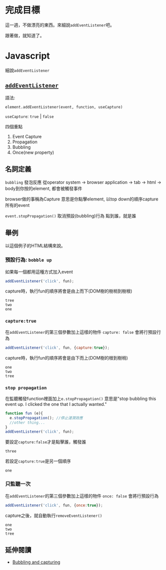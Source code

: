 # 完成目標

這一週，不做漂亮的東西。來細說`addEventListener`吧。

跟著做，就知道了。

# Javascript

細說`addEventListener`

## [`addEventListener`](https://www.w3schools.com/jsref/met_element_addeventlistener.asp)

語法:
```javascript=
element.addEventListener(event, function, useCapture)
```
`useCapture`: `true` | `false`

四個重點
1. Event Capture
1. Propagation
1. Bubbling
1. Once(new property)

## 名詞定義
`bubbling`
發泡反應 從operator system -> browser application -> tab -> html -> body到你按的element,  都會被觸發事件

browser做的事稱為Capture
意思是你點擊element, 以top down的順序capture所有的event


`event.stopPropagation()`  取消預設(bubbling)行為
點到誰，就是誰

## 舉例

以這個例子的HTML結構來說。

### 預設行為: `bobble up`
如果每一個都用這種方式加入event
```javascript
addEventListener('click', fun);
```
capture時，執行fun的順序將會是由上而下(DOM樹的樹梢到樹根)
```
tree
two
one
```
### `capture:true`
在`addEventListener`的第三個參數加上這樣的物件
`capture: false` 會將行預設行為
```javascript
addEventListener('click', fun, {capture:true});
```
capture時，執行fun的順序將會是由下而上(DOM樹的根到樹梢)
```
one
two
tree
```
### `stop propagation`

在監聽觸發function裡面加上`e.stopPropagation()`
意思是"stop bubbling this event up. I clicked the one  that I actually wanted."

```javascript
function fun (e){
  e.stopPropagation(); //停止漣漪效應
  //other thing...
}
addEventListener('click', fun);
```
要設定`capture:false`才是點擊誰，觸發誰
```
three
```
若設定`capture:true`是另一個順序
```
one
```
### 只監聽一次
在`addEventListener`的第三個參數加上這樣的物件
`once: false` 會將行預設行為
```javascript
addEventListener('click', fun, {once:true});
```
capture之後，就自動執行`removeEventListener()`
```
one
two
tree
```

## 延伸閱讀
- [Bubbling and capturing](https://javascript.info/bubbling-and-capturing)
